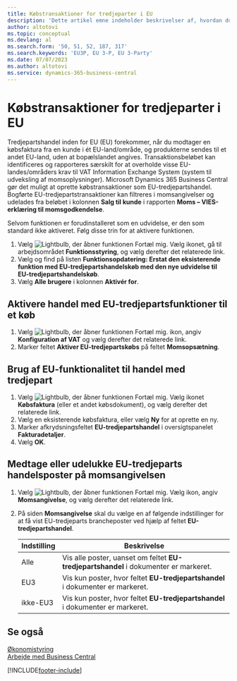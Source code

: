 ```yaml
---
title: Købstransaktioner for tredjeparter i EU
description: 'Dette artikel emne indeholder beskrivelser af, hvordan du opretter og bruger EU-tredjeparts købstransaktioner.'
author: altotovi
ms.topic: conceptual
ms.devlang: al
ms.search.form: '50, 51, 52, 187, 317'
ms.search.keywords: 'EU3P, EU 3-P, EU 3-Party'
ms.date: 07/07/2023
ms.author: altotovi
ms.service: dynamics-365-business-central
---
```


# Købstransaktioner for tredjeparter i EU

Tredjepartshandel inden for EU (EU) forekommer, når du modtager en købsfaktura fra en kunde i ét EU-land/område, og produkterne sendes til et andet EU-land, uden at bopælslandet angives. Transaktionsbeløbet kan identificeres og rapporteres særskilt for at overholde visse EU-landes/områders krav til VAT Information Exchange System (system til udveksling af momsoplysninger). Microsoft Dynamics 365 Business Central gør det muligt at oprette købstransaktioner som EU-tredjepartshandel. Bogførte EU-tredjepartstransaktioner kan filtreres i momsangivelser og udelades fra beløbet i kolonnen **Salg til kunde** i rapporten **Moms – VIES-erklæring til momsgodkendelse**.

Selvom funktionen er forudinstalleret som en udvidelse, er den som standard ikke aktiveret. Følg disse trin for at aktivere funktionen.

1. Vælg ![Lightbulb, der åbner funktionen Fortæl mig.](media/ui-search/search_small.png "Fortæl mig, hvad du vil foretage dig") Vælg ikonet, gå til arbejdsområdet **Funktionsstyring**, og vælg derefter det relaterede link.
2. Vælg og find på listen **Funktionsopdatering: Erstat den eksisterende funktion med EU-tredjepartshandelskøb med den nye udvidelse til EU-tredjepartshandelskøb**.
3. Vælg **Alle brugere** i kolonnen **Aktivér for**.

## Aktivere handel med EU-tredjepartsfunktioner til et køb

1. Vælg ![Lightbulb, der åbner funktionen Fortæl mig.](media/ui-search/search_small.png "Fortæl mig, hvad du vil foretage dig") ikon, angiv **Konfiguration af VAT** og vælg derefter det relaterede link.
2. Marker feltet **Aktiver EU-tredjepartskøbs** på feltet **Momsopsætning**.

## Brug af EU-funktionalitet til handel med tredjepart

1. Vælg ![Lightbulb, der åbner funktionen Fortæl mig.](media/ui-search/search_small.png "Fortæl mig, hvad du vil foretage dig") Vælg ikonet **Købsfaktura** (eller et andet købsdokument), og vælg derefter det relaterede link.
2. Vælg en eksisterende købsfaktura, eller vælg **Ny** for at oprette en ny.
3. Marker afkrydsningsfeltet **EU-tredjepartshandel** i oversigtspanelet **Fakturadetaljer**.
4. Vælg **OK**.

## Medtage eller udelukke EU-tredjeparts handelsposter på momsangivelsen

1. Vælg ![Lightbulb, der åbner funktionen Fortæl mig.](media/ui-search/search_small.png "Fortæl mig, hvad du vil foretage dig") Vælg ikon, angiv **Momsangivelse**, og vælg derefter det relaterede link.
2. På siden **Momsangivelse** skal du vælge en af følgende indstillinger for at få vist EU-tredjeparts brancheposter ved hjælp af feltet **EU-tredjepartshandel**.

    | Indstilling | Beskrivelse |
    |--------|-------------|
    | Alle | Vis alle poster, uanset om feltet **EU-tredjepartshandel** i dokumenter er markeret. |
    | EU3 | Vis kun poster, hvor feltet **EU-tredjepartshandel** i dokumenter er markeret. |
    | ikke-EU3 | Vis kun poster, hvor feltet **EU-tredjepartshandel** i dokumenter er markeret. |


## Se også
[Økonomistyring](finance.md)  
[Arbejde med Business Central](ui-work-product.md)

[!INCLUDE[footer-include](includes/footer-banner.md)]

